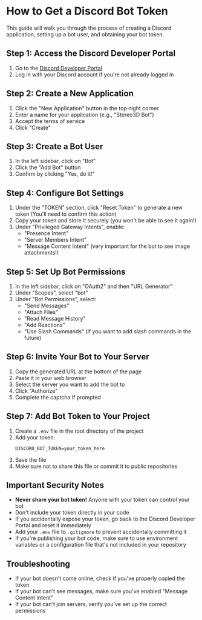 # How to Get a Discord Bot Token

This guide will walk you through the process of creating a Discord application, setting up a bot user, and obtaining your bot token.

## Step 1: Access the Discord Developer Portal

1. Go to the [Discord Developer Portal](https://discord.com/developers/applications)
2. Log in with your Discord account if you're not already logged in

## Step 2: Create a New Application

1. Click the "New Application" button in the top-right corner
2. Enter a name for your application (e.g., "Stereo3D Bot")
3. Accept the terms of service
4. Click "Create"

## Step 3: Create a Bot User

1. In the left sidebar, click on "Bot"
2. Click the "Add Bot" button
3. Confirm by clicking "Yes, do it!"

## Step 4: Configure Bot Settings

1. Under the "TOKEN" section, click "Reset Token" to generate a new token (You'll need to confirm this action)
2. Copy your token and store it securely (you won't be able to see it again!)
3. Under "Privileged Gateway Intents", enable:
   - "Presence Intent"
   - "Server Members Intent"
   - "Message Content Intent" (very important for the bot to see image attachments!)

## Step 5: Set Up Bot Permissions

1. In the left sidebar, click on "OAuth2" and then "URL Generator"
2. Under "Scopes", select "bot"
3. Under "Bot Permissions", select:
   - "Send Messages"
   - "Attach Files"
   - "Read Message History"
   - "Add Reactions"
   - "Use Slash Commands" (if you want to add slash commands in the future)

## Step 6: Invite Your Bot to Your Server

1. Copy the generated URL at the bottom of the page
2. Paste it in your web browser
3. Select the server you want to add the bot to
4. Click "Authorize"
5. Complete the captcha if prompted

## Step 7: Add Bot Token to Your Project

1. Create a `.env` file in the root directory of the project
2. Add your token:
   ```
   DISCORD_BOT_TOKEN=your_token_here
   ```
3. Save the file
4. Make sure not to share this file or commit it to public repositories

## Important Security Notes

- **Never share your bot token!** Anyone with your token can control your bot
- Don't include your token directly in your code
- If you accidentally expose your token, go back to the Discord Developer Portal and reset it immediately
- Add your `.env` file to `.gitignore` to prevent accidentally committing it
- If you're publishing your bot code, make sure to use environment variables or a configuration file that's not included in your repository

## Troubleshooting

- If your bot doesn't come online, check if you've properly copied the token
- If your bot can't see messages, make sure you've enabled "Message Content Intent"
- If your bot can't join servers, verify you've set up the correct permissions 